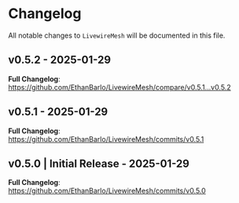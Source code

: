 # Changelog

All notable changes to `LivewireMesh` will be documented in this file.

## v0.5.2 - 2025-01-29

**Full Changelog**: https://github.com/EthanBarlo/LivewireMesh/compare/v0.5.1...v0.5.2

## v0.5.1 - 2025-01-29

**Full Changelog**: https://github.com/EthanBarlo/LivewireMesh/commits/v0.5.1

## v0.5.0 | Initial Release - 2025-01-29

**Full Changelog**: https://github.com/EthanBarlo/LivewireMesh/commits/v0.5.0
